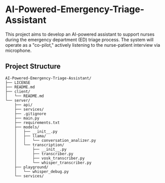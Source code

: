 # AI-Powered-Emergency-Triage-Assistant
This project aims to develop an AI-powered assistant to support nurses during the emergency department (ED) triage process. The system will operate as a "co-pilot," actively listening to the nurse-patient interview via microphone.

## Project Structure

```
AI-Powered-Emergency-Triage-Assistant/
├── LICENSE
├── README.md
├── client/
│   └── README.md
└── server/
    ├── api/
    ├── services/
    ├── .gitignore
    ├── main.py
    ├── requirements.txt
    ├── models/
    │   ├── __init__.py
    │   ├── llama/
    │   │   └── conversation_analizer.py
    │   └── transcription/
    │       ├── __init__.py
    │       ├── transcriber.py
    │       ├── vosk_transcriber.py
    │       └── whisper_transcriber.py
    ├── playground/
    │   └── whisper_debug.py
    └── services/
```
